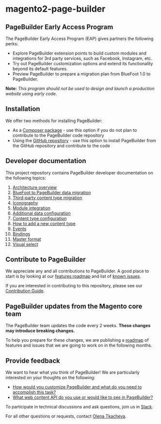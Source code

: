 # magento2-page-builder

## PageBuilder Early Access Program

The PageBuilder Early Access Program (EAP) gives partners the following perks:

* Explore PageBuilder extension points to build custom modules and integrations for 3rd party services, such as Facebook, Instagram, etc.
* Try out PageBuilder customization options and extend its functionality beyond its default features.
* Preview PageBuilder to prepare a migration plan from BlueFoot 1.0 to PageBuilder.
 
**Note:**
*This program should not be used to design and launch a production website using early code.*

## Installation

We offer two methods for installing PageBuilder:

* As a [Composer package] - use this option if you do not plan to contribute to the PageBuilder code repository 
* Using the [GitHub repository] - use this option to install PageBuilder from the GitHub repository and contribute to the code 

[Composer package]: app/code/Magento/PageBuilder/docs/install.md#composer-installation
[GitHub repository]: app/code/Magento/PageBuilder/docs/install.md#github-installation

## Developer documentation

This project repository contains PageBuilder developer documentation on the following topics:

1. [Architecture overview]
1. [BlueFoot to PageBuilder data migration]
1. [Third-party content type migration]
1. [Iconography]
1. [Module integration]
1. [Additional data configuration]
1. [Content type configuration]
1. [How to add a new content type]
1. [Events]
1. [Bindings]
1. [Master format]
1. [Visual select]

[Architecture overview]: app/code/Magento/PageBuilder/docs/architecture-overview.md
[BlueFoot to PageBuilder data migration]: app/code/Magento/PageBuilder/docs/bluefoot-data-migration.md
[Third-party content type migration]: app/code/Magento/PageBuilder/docs/new-content-type-example.md
[Iconography]: app/code/Magento/PageBuilder/docs/iconography.md
[Module integration]: app/code/Magento/PageBuilder/docs/module-integration.md
[Additional data configuration]: app/code/Magento/PageBuilder/docs/custom-configuration.md
[Content type configuration]: app/code/Magento/PageBuilder/docs/content-type-configuration.md
[How to add a new content type]: app/code/Magento/PageBuilder/docs/how-to-add-new-content-type.md
[Events]: app/code/Magento/PageBuilder/docs/events.md
[Bindings]: app/code/Magento/PageBuilder/docs/bindings.md
[Master format]: app/code/Magento/PageBuilder/docs/master-format.md
[Visual select]: app/code/Magento/PageBuilder/docs/visual-select.md

## Contribute to PageBuilder

We appreciate any and all contributions to PageBuilder. 
A good place to start is by looking at our [features roadmap] and list of [known issues].

If you are interested in contributing to this repository, please see our [Contribution Guide].

[Contribution Guide]: app/code/Magento/PageBuilder/docs/CONTRIBUTING.md
[features roadmap]: app/code/Magento/PageBuilder/docs/roadmap.md#planned-features-and-functionality
[known issues]: app/code/Magento/PageBuilder/docs/roadmap.md#known-issues

## PageBuilder updates from the Magento core team

The PageBuilder team updates the code every 2 weeks.
**These changes may introduce breaking changes.**

To help you prepare for these changes, we are publishing a [roadmap] of features and issues that we are going to work on in the following months.

[roadmap]: app/code/Magento/PageBuilder/docs/roadmap.md

## Provide feedback

We want to hear what you think of PageBuilder!
We are particularly interested on your thoughts on the following:

* [How would you customize PageBuilder and what do you need to accomplish this task?](https://github.com/magento/magento2-page-builder/issues/57)
* [What web content API do you use or would like to see in PageBuilder?](https://github.com/magento/magento2-page-builder/issues/58)

To participate in technical discussions and ask questions, join us in [Slack].

For all other questions or requests, contact [Olena Tkacheva].

[Slack]: https://magentocommeng.slack.com/
[Olena Tkacheva]: https://magentocommeng.slack.com/messages/@UAFV915FB
